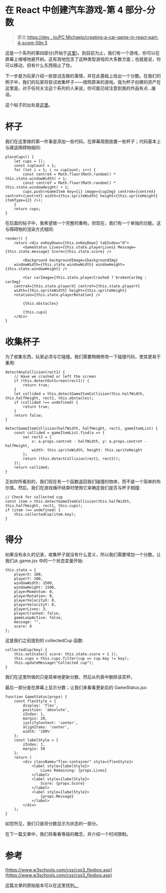 # 在 React 中创建汽车游戏-第 4 部分-分数

> 原文:[https://dev . to/PC Michaels/creating-a-car-game-in-react-part-4-score-59n 5](https://dev.to/pcmichaels/creating-a-car-game-in-react-part-4-score-59n5)

这是一个系列的第四部分(开始于[这里](https://www.pmichaels.net/2019/06/03/creating-a-car-game-in-react-part-1-drawing-and-moving/))。到目前为止，我们有一个游戏，你可以在屏幕上嗖嗖地避开树。这有效地包含了这种类型游戏的大多数方面；也就是说，你可以移动，但有什么东西阻止了你。

下一步是为玩家介绍一些尝试去做的事情，并在此基础上给出一个分数。在我们的例子中，我们的玩家将尝试收集杯子——按照原来的游戏。我为杯子创建的资产在这里是。对于任何关注这个系列的人来说，你可能已经注意到我的作品有点...废话。

这个帖子的出处是[这里](https://github.com/pcmichaels/ReactTransAm/tree/Part-Four)。

# 杯子

我们在这里做的第一件事是添加一些代码，在屏幕周围放置一些杯子；代码基本上与建造障碍物相同:

```
placeCups() {
    let cups = [];
    const cupCount = 1;
    for (let i = 1; i <= cupCount; i++) {
        const centreX = Math.floor(Math.random() * this.state.windowWidth) + 1;
        const centreY = Math.floor(Math.random() * this.state.windowHeight) + 1; 
        cups.push(<GameItem key={i} image={cupImg} centreX={centreX} centreY={centreY} width={this.spriteWidth} height={this.spriteHeight} itemType={2} />);
    }
    return cups;
} 
```

在后面的帖子中，我希望做一个完整的重构，但现在，我们有一个单独的功能。这与障碍物的渲染方式相同:

```
render() { 
    return <div onKeyDown={this.onKeyDown} tabIndex="0">
        <GameStatus Lives={this.state.playerLives} Message={this.state.message} Score={this.state.score} />

        <Background backgroundImage={backgroundImg}
    windowWidth={this.state.windowWidth} windowHeight={this.state.windowHeight} /> 

        <Car carImage={this.state.playerCrashed ? brokenCarImg : carImg} 
    centreX={this.state.playerX} centreY={this.state.playerY} 
    width={this.spriteWidth} height={this.spriteHeight} 
    rotation={this.state.playerRotation} /> 

        {this.obstacles} 

        {this.cups} 
    </div>
} 
```

# 收集杯子

为了收集东西，玩家必须与它碰撞。我们需要稍微修改一下碰撞代码，使其更易于重用:

```
detectAnyCollision(rect1) { 
    // Have we crashed or left the screen
    if (this.detectOutScreen(rect1)) {
        return true;
    }
    let collided = this.detectGameItemCollision(this.halfWidth, this.halfHeight, rect1, this.obstacles);
    if (collided !== undefined) {
        return true;
    }
    return false;
}

detectGameItemCollision(halfWidth, halfHeight, rect1, gameItemList) {
    const collided = gameItemList.find(a => {
        var rect2 = {
            x: a.props.centreX - halfWidth, y: a.props.centreY - halfHeight,
            width: this.spriteWidth, height: this.spriteHeight
        };
        return (this.detectCollision(rect1, rect2));
    }); 
    return collided;
} 
```

正如你所看到的，我们现在有一个函数返回我们碰撞的物体，而不是一个简单的布尔值。然后，我们在游戏循环结束时使用它来确定我们是否与杯子相撞:

```
// Check for collected cup
const item = this.detectGameItemCollision(this.halfWidth, this.halfHeight, rect1, this.cups);
if (item !== undefined) {
    this.collectedCup(item.key);
} 
```

# 得分

如果没有永久的记录，收集杯子就没有什么意义，所以我们需要增加一个分数。让我们从 game.jsx 中的一个状态变量开始:

```
this.state = {
    playerX: 100,
    playerY: 100,
    windowWidth: 1500,
    windowHeight: 1500,
    playerMomentum: 0,
    playerRotation: 0,
    playerVelocityX: 0,
    playerVelocityY: 0,
    playerLives: 3,
    playerCrashed: false,
    gameLoopActive: false,
    message: "",
    score: 0
}; 
```

这是我们之前提到的 collectedCup 函数:

```
collectedCup(key) {
    this.setState({ score: this.state.score + 1 });
    this.cups = this.cups.filter(cup => cup.key != key);
    this.updateMessage("Collected cup");
} 
```

我们在这里所做的只是简单地更新分数，然后从列表中删除该奖杯。

最后一部分是在屏幕上显示分数；让我们来看看更新后的 GameStatus.jsx:

```
function GameStatus(props) {
    const flexStyle = {
        display: 'flex',
        position: 'absolute',
        zIndex: 1,
        margin: 20,
        justifyContent: 'center',
        alignItems: 'center',
        width: '100%'
    };
    const labelStyle = { 
        zIndex: 1,
        margin: 50
    };
    return ( 
        <div className="flex-container" style={flexStyle}>
            <label style={labelStyle}>
                Lives Remaining: {props.Lives}
            </label>
            <label style={labelStyle}>
                Score: {props.Score}
            </label>
            <label style={labelStyle}>
                {props.Message}
            </label>
        </div> 
    );
} 
```

如您所见，我们只是将分数显示为状态的一部分。

在下一篇文章中，我们将看看等级的概念，并介绍一个时间限制。

# 参考

[https://www.w3schools.com/css/css3_flexbox.asp](https://www.w3schools.com/css/css3_flexbox.asp)

这篇文章的原始版本可以在这里找到[。](https://www.pmichaels.net/2019/06/24/creating-a-car-game-in-react-part-4-score/)